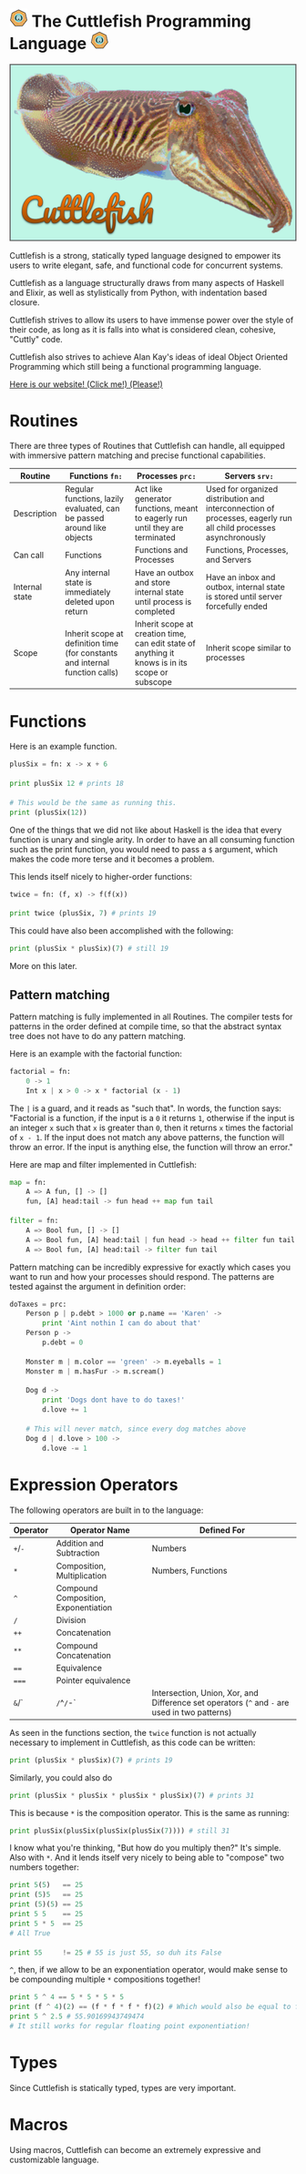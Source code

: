 # ![logo](etc/logo.png "Look at how cool this language is!") The Cuttlefish Programming Language ![logo](etc/logo.png "Look at how cool this language is!")

![cuttlefish](etc/cuttlefish.png "Cuttlefish!")

Cuttlefish is a strong, statically typed language designed to empower its users to write elegant, safe, and functional code for concurrent systems.

Cuttlefish as a language structurally draws from many aspects of Haskell and Elixir, as well as stylistically from Python, with indentation based closure.

Cuttlefish strives to allow its users to have immense power over the style of their code, as long as it is falls into what is considered clean, cohesive, "Cuttly" code.

Cuttlefish also strives to achieve Alan Kay's ideas of ideal Object Oriented Programming which still being a functional programming language.

[Here is our website! (Click me!) (Please!)](https://benjaminjkern.github.io/cuttlefishlang)

# Routines

There are three types of Routines that Cuttlefish can handle, all equipped with immersive pattern matching and precise functional capabilities.

| Routine        | Functions `fn:`                                                              | Processes `prc:`                                                                                | Servers `srv:`                                                                                                   |
| -------------- | ---------------------------------------------------------------------------- | ----------------------------------------------------------------------------------------------- | ---------------------------------------------------------------------------------------------------------------- |
| Description    | Regular functions, lazily evaluated, can be passed around like objects       | Act like generator functions, meant to eagerly run until they are terminated                    | Used for organized distribution and interconnection of processes, eagerly run all child processes asynchronously |
| Can call       | Functions                                                                    | Functions and Processes                                                                         | Functions, Processes, and Servers                                                                                |
| Internal state | Any internal state is immediately deleted upon return                        | Have an outbox and store internal state until process is completed                              | Have an inbox and outbox, internal state is stored until server forcefully ended                                 |
| Scope          | Inherit scope at definition time (for constants and internal function calls) | Inherit scope at creation time, can edit state of anything it knows is in its scope or subscope | Inherit scope similar to processes                                                                               |

# Functions

Here is an example function.

```py
plusSix = fn: x -> x + 6

print plusSix 12 # prints 18

# This would be the same as running this.
print (plusSix(12))
```

One of the things that we did not like about Haskell is the idea that every function is unary and single arity. In order to have an all consuming function such as the print function, you would need to pass a `$` argument, which makes the code more terse and it becomes a problem.

This lends itself nicely to higher-order functions:

```py
twice = fn: (f, x) -> f(f(x))

print twice (plusSix, 7) # prints 19
```

This could have also been accomplished with the following:

```py
print (plusSix * plusSix)(7) # still 19
```

More on this later.

## Pattern matching

Pattern matching is fully implemented in all Routines. The compiler tests for patterns in the order defined at compile time, so that the abstract syntax tree does not have to do any pattern matching.

Here is an example with the factorial function:

```py
factorial = fn:
    0 -> 1
    Int x | x > 0 -> x * factorial (x - 1)
```

The `|` is a guard, and it reads as "such that". In words, the function says:
"Factorial is a function, if the input is a `0` it returns `1`, otherwise if the input is an integer `x` such that `x` is greater than `0`, then it returns `x` times the factorial of `x - 1`. If the input does not match any above patterns, the function will throw an error. If the input is anything else, the function will throw an error."

Here are map and filter implemented in Cuttlefish:

```py
map = fn:
    A => A fun, [] -> []
    fun, [A] head:tail -> fun head ++ map fun tail

filter = fn:
    A => Bool fun, [] -> []
    A => Bool fun, [A] head:tail | fun head -> head ++ filter fun tail
    A => Bool fun, [A] head:tail -> filter fun tail
```

Pattern matching can be incredibly expressive for exactly which cases you want to run and how your processes should respond. The patterns are tested against the argument in definition order:

```py
doTaxes = prc:
    Person p | p.debt > 1000 or p.name == 'Karen' ->
        print 'Aint nothin I can do about that'
    Person p ->
        p.debt = 0

    Monster m | m.color == 'green' -> m.eyeballs = 1
    Monster m | m.hasFur -> m.scream()

    Dog d ->
        print 'Dogs dont have to do taxes!'
        d.love += 1

    # This will never match, since every dog matches above
    Dog d | d.love > 100 ->
        d.love -= 1
```

# Expression Operators

The following operators are built in to the language:

| Operator        | Operator Name                                                                                 | Defined For        |
| --------------- | --------------------------------------------------------------------------------------------- | ------------------ |
| `+`/`-`         | Addition and Subtraction                                                                      | Numbers            |
| `*`             | Composition, Multiplication                                                                   | Numbers, Functions |
| `^`             | Compound Composition, Exponentiation                                                          |                    |
| `/`             | Division                                                                                      |                    |
| `++`            | Concatenation                                                                                 |                    |
| `**`            | Compound Concatenation                                                                        |                    |
| `==`            | Equivalence                                                                                   |                    |
| `===`           | Pointer equivalence                                                                           |                    |
| `&`/`|`/`^`/`-` | Intersection, Union, Xor, and Difference set operators (`^` and `-` are used in two patterns) |                    |

As seen in the functions section, the `twice` function is not actually necessary to implement in Cuttlefish, as this code can be written:

```py
print (plusSix * plusSix)(7) # prints 19
```

Similarly, you could also do

```py
print (plusSix * plusSix * plusSix * plusSix)(7) # prints 31
```

This is because `*` is the composition operator. This is the same as running:

```py
print plusSix(plusSix(plusSix(plusSix(7)))) # still 31
```

I know what you're thinking, "But how do you multiply then?"
It's simple. Also with `*`. And it lends itself very nicely to being able to "compose" two numbers together:

```py
print 5(5)   == 25
print (5)5   == 25
print (5)(5) == 25
print 5 5    == 25
print 5 * 5  == 25
# All True

print 55     != 25 # 55 is just 55, so duh its False
```

`^`, then, if we allow to be an exponentiation operator, would make sense to be compounding multiple `*` compositions together!

```py
print 5 ^ 4 == 5 * 5 * 5 * 5
print (f ^ 4)(2) == (f * f * f * f)(2) # Which would also be equal to f(f(f(f(2))))
print 5 ^ 2.5 # 55.90169943749474
# It still works for regular floating point exponentiation!
```

# Types

Since Cuttlefish is statically typed, types are very important.

# Macros

Using macros, Cuttlefish can become an extremely expressive and customizable language.

```

```

